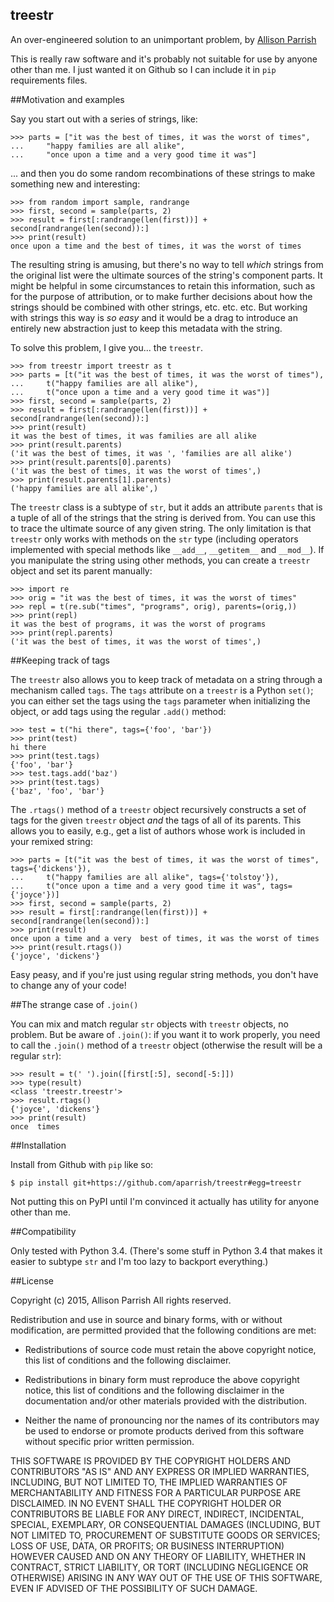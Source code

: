 treestr
-------

An over-engineered solution to an unimportant problem, by [Allison
Parrish](http://www.decontextualize.com/)

This is really raw software and it's probably not suitable for use by anyone
other than me. I just wanted it on Github so I can include it in
`pip` requirements files.

##Motivation and examples

Say you start out with a series of strings, like:

    >>> parts = ["it was the best of times, it was the worst of times",
    ...     "happy families are all alike",
    ...     "once upon a time and a very good time it was"]

... and then you do some random recombinations of these strings to make
something new and interesting:

    >>> from random import sample, randrange
    >>> first, second = sample(parts, 2)
    >>> result = first[:randrange(len(first))] + second[randrange(len(second)):]
    >>> print(result) 
    once upon a time and the best of times, it was the worst of times

The resulting string is amusing, but there's no way to tell *which* strings
from the original list were the ultimate sources of the string's component
parts. It might be helpful in some circumstances to retain this information,
such as for the purpose of attribution, or to make further decisions about how
the strings should be combined with other strings, etc. etc. etc. But working
with strings this way is *so easy* and it would be a drag to introduce an
entirely new abstraction just to keep this metadata with the string.

To solve this problem, I give you... the `treestr`.

    >>> from treestr import treestr as t
    >>> parts = [t("it was the best of times, it was the worst of times"),
    ...     t("happy families are all alike"),
    ...     t("once upon a time and a very good time it was")]
    >>> first, second = sample(parts, 2)
    >>> result = first[:randrange(len(first))] + second[randrange(len(second)):]
    >>> print(result)
    it was the best of times, it was families are all alike
    >>> print(result.parents)
    ('it was the best of times, it was ', 'families are all alike')
    >>> print(result.parents[0].parents)
    ('it was the best of times, it was the worst of times',)
    >>> print(result.parents[1].parents)
    ('happy families are all alike',)

The `treestr` class is a subtype of `str`, but it adds an attribute `parents`
that is a tuple of all of the strings that the string is derived from. You can
use this to trace the ultimate source of any given string. The only limitation
is that `treestr` only works with methods on the `str` type (including
operators implemented with special methods like `__add__`, `__getitem__` and
`__mod__`). If you manipulate the string using other methods, you can create a
`treestr` object and set its parent manually:

    >>> import re
    >>> orig = "it was the best of times, it was the worst of times"
    >>> repl = t(re.sub("times", "programs", orig), parents=(orig,))
    >>> print(repl)
    it was the best of programs, it was the worst of programs
    >>> print(repl.parents)
    ('it was the best of times, it was the worst of times',)

##Keeping track of tags

The `treestr` also allows you to keep track of metadata on a string through a
mechanism called `tags`. The `tags` attribute on a `treestr` is a Python
`set()`; you can either set the tags using the `tags` parameter when
initializing the object, or add tags using the regular `.add()` method:

    >>> test = t("hi there", tags={'foo', 'bar'})
    >>> print(test)
    hi there
    >>> print(test.tags)
    {'foo', 'bar'}
    >>> test.tags.add('baz')
    >>> print(test.tags)
    {'baz', 'foo', 'bar'}

The `.rtags()` method of a `treestr` object recursively constructs a set of
tags for the given `treestr` object *and* the tags of all of its parents. This
allows you to easily, e.g., get a list of authors whose work is included in
your remixed string:

    >>> parts = [t("it was the best of times, it was the worst of times", tags={'dickens'}),
    ...     t("happy families are all alike", tags={'tolstoy'}),
    ...     t("once upon a time and a very good time it was", tags={'joyce'})]
    >>> first, second = sample(parts, 2)
    >>> result = first[:randrange(len(first))] + second[randrange(len(second)):]
    >>> print(result)
    once upon a time and a very  best of times, it was the worst of times
    >>> print(result.rtags())
    {'joyce', 'dickens'}

Easy peasy, and if you're just using regular string methods, you don't have to
change any of your code!

##The strange case of `.join()`

You can mix and match regular `str` objects with `treestr` objects, no problem.
But be aware of `.join()`: if you want it to work properly, you need to call
the `.join()` method of a `treestr` object (otherwise the result will be a
regular `str`):

    >>> result = t(' ').join([first[:5], second[-5:]])
    >>> type(result)
    <class 'treestr.treestr'>
    >>> result.rtags()
    {'joyce', 'dickens'}
    >>> print(result)
    once  times

##Installation

Install from Github with `pip` like so:

    $ pip install git+https://github.com/aparrish/treestr#egg=treestr

Not putting this on PyPI until I'm convinced it actually has utility for anyone
other than me.

##Compatibility

Only tested with Python 3.4. (There's some stuff in Python 3.4 that makes it
easier to subtype `str` and I'm too lazy to backport everything.)

##License

Copyright (c) 2015, Allison Parrish
All rights reserved.

Redistribution and use in source and binary forms, with or without
modification, are permitted provided that the following conditions are met:

* Redistributions of source code must retain the above copyright notice, this
  list of conditions and the following disclaimer.

* Redistributions in binary form must reproduce the above copyright notice,
  this list of conditions and the following disclaimer in the documentation
  and/or other materials provided with the distribution.

* Neither the name of pronouncing nor the names of its contributors may be
  used to endorse or promote products derived from this software without
  specific prior written permission.

THIS SOFTWARE IS PROVIDED BY THE COPYRIGHT HOLDERS AND CONTRIBUTORS "AS IS" AND
ANY EXPRESS OR IMPLIED WARRANTIES, INCLUDING, BUT NOT LIMITED TO, THE IMPLIED
WARRANTIES OF MERCHANTABILITY AND FITNESS FOR A PARTICULAR PURPOSE ARE
DISCLAIMED. IN NO EVENT SHALL THE COPYRIGHT HOLDER OR CONTRIBUTORS BE LIABLE
FOR ANY DIRECT, INDIRECT, INCIDENTAL, SPECIAL, EXEMPLARY, OR CONSEQUENTIAL
DAMAGES (INCLUDING, BUT NOT LIMITED TO, PROCUREMENT OF SUBSTITUTE GOODS OR
SERVICES; LOSS OF USE, DATA, OR PROFITS; OR BUSINESS INTERRUPTION) HOWEVER
CAUSED AND ON ANY THEORY OF LIABILITY, WHETHER IN CONTRACT, STRICT LIABILITY,
OR TORT (INCLUDING NEGLIGENCE OR OTHERWISE) ARISING IN ANY WAY OUT OF THE USE
OF THIS SOFTWARE, EVEN IF ADVISED OF THE POSSIBILITY OF SUCH DAMAGE.
